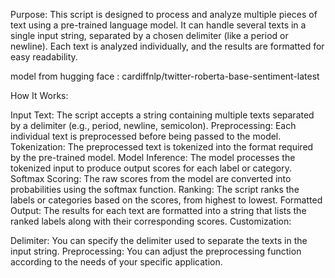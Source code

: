 
Purpose: This script is designed to process and analyze multiple pieces of text using a pre-trained language model. It can handle several texts in a single input string, separated by a chosen delimiter (like a period or newline). Each text is analyzed individually, and the results are formatted for easy readability.

model from hugging face : cardiffnlp/twitter-roberta-base-sentiment-latest

How It Works:

Input Text: The script accepts a string containing multiple texts separated by a delimiter (e.g., period, newline, semicolon).
Preprocessing: Each individual text is preprocessed before being passed to the model.
Tokenization: The preprocessed text is tokenized into the format required by the pre-trained model.
Model Inference: The model processes the tokenized input to produce output scores for each label or category.
Softmax Scoring: The raw scores from the model are converted into probabilities using the softmax function.
Ranking: The script ranks the labels or categories based on the scores, from highest to lowest.
Formatted Output: The results for each text are formatted into a string that lists the ranked labels along with their corresponding scores.
Customization:

Delimiter: You can specify the delimiter used to separate the texts in the input string.
Preprocessing: You can adjust the preprocessing function according to the needs of your specific application.
